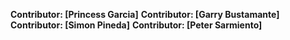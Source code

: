 **Contributor: [Princess Garcia]** 
**Contributor: [Garry Bustamante]**
**Contributor: [Simon Pineda]**
**Contributor: [Peter Sarmiento]** 
